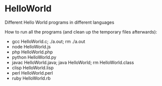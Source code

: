 # HelloWorld
Different Hello World programs in different languages

How to run all the programs (and clean up the temporary files afterwards):
- gcc HelloWorld.c; ./a.out; rm ./a.out
- node HelloWorld.js
- php HelloWorld.php
- python HelloWorld.py
- javac HelloWorld.java; java HelloWorld; rm HelloWorld.class
- clisp HelloWorld.lisp
- perl HelloWorld.perl
- ruby HelloWorld.rb
